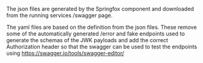 The json files are generated by the Springfox component and downloaded from the running services /swagger page.

The yaml files are based on the definition from the json files. These remove some of the automatically generated /error and fake endpoints used to generate the schemas of the JWK payloads and add the correct Authorization header so that the swagger can be used to test the endpoints using https://swagger.io/tools/swagger-editor/

